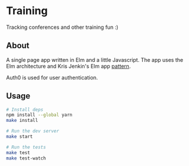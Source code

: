 # Training

Tracking conferences and other training fun :)

## About

A single page app written in Elm and a little Javascript. The app uses the Elm
architecture and Kris Jenkin's Elm app [pattern][pattern].

[pattern]: http://blog.jenkster.com/2016/04/how-i-structure-elm-apps.html

Auth0 is used for user authentication.


## Usage

```sh
# Install deps
npm install --global yarn
make install

# Run the dev server
make start

# Run the tests
make test
make test-watch
```
